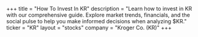 +++
title = "How To Invest In KR"
description = "Learn how to invest in KR with our comprehensive guide. Explore market trends, financials, and the social pulse to help you make informed decisions when analyzing $KR."
ticker = "KR"
layout = "stocks"
company = "Kroger Co. (KR)"
+++

